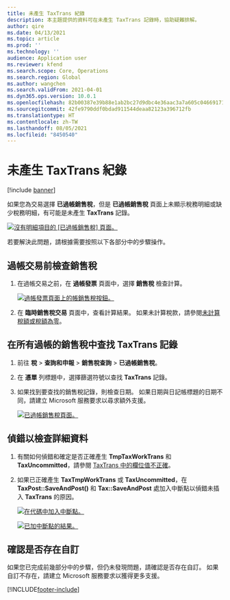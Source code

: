 ```yaml
---
title: 未產生 TaxTrans 紀錄
description: 本主題提供的資料可在未產生 TaxTrans 記錄時，協助疑難排解。
author: qire
ms.date: 04/13/2021
ms.topic: article
ms.prod: ''
ms.technology: ''
audience: Application user
ms.reviewer: kfend
ms.search.scope: Core, Operations
ms.search.region: Global
ms.author: wangchen
ms.search.validFrom: 2021-04-01
ms.dyn365.ops.version: 10.0.1
ms.openlocfilehash: 82b00387e39b88e1ab2bc27d9dbc4e36aac3a7a605c04669171997ba236ae39a
ms.sourcegitcommit: 42fe9790ddf0bdad911544deaa82123a396712fb
ms.translationtype: HT
ms.contentlocale: zh-TW
ms.lasthandoff: 08/05/2021
ms.locfileid: "8450540"
---
```

# <a name="taxtrans-record-isnt-generated"></a>未產生 TaxTrans 紀錄

[!include [banner](../includes/banner.md)]

如果您為交易選擇 **已過帳銷售稅**，但是 **已過帳銷售稅** 頁面上未顯示稅務明細或缺少稅務明細，有可能是未產生 **TaxTrans** 記錄。

[![沒有明細項目的 [已過帳銷售稅] 頁面。](./media/taxtrans-is-not-generated-Picture1.png)](./media/taxtrans-is-not-generated-Picture1.png)

若要解決此問題，請根據需要按照以下各部分中的步驟操作。

## <a name="check-the-sales-tax-before-you-post-the-transaction"></a>過帳交易前檢查銷售稅

1. 在過帳交易之前，在 **過帳發票** 頁面中，選擇 **銷售稅** 檢查計算。

    [![過帳發票頁面上的帳銷售稅按鈕。](./media/taxtrans-is-not-generated-Picture2.png)](./media/taxtrans-is-not-generated-Picture2.png)

2. 在 **臨時銷售稅交易** 頁面中，查看計算結果。 如果未計算稅款，請參閱[未計算稅額或稅額為零](sales-tax-troubleshooting-tax-not-calculated-amount-zero.md)。

## <a name="find-the-taxtrans-record-in-all-posted-sales-tax"></a>在所有過帳的銷售稅中查找 TaxTrans 記錄

1. 前往 **稅** \> **查詢和申報** \> **銷售稅查詢** > **已過帳銷售稅**。
2. 在 **憑單** 列標題中，選擇篩選符號以查找 **TaxTrans** 記錄。
3. 如果找到要查找的銷售稅記錄，則檢查日期。 如果日期與日記帳標題的日期不同，請建立 Microsoft 服務要求以尋求額外支援。

    [![已過帳銷售稅頁面。](./media/taxtrans-is-not-generated-Picture4.png)](./media/taxtrans-is-not-generated-Picture4.png)

## <a name="debug-to-check-details"></a>偵錯以檢查詳細資料

1. 有關如何偵錯和確定是否正確產生 **TmpTaxWorkTrans** 和 **TaxUncommitted**，請參閱 [TaxTrans 中的欄位值不正確](sales-tax-troubleshooting-field-value-taxtrans-incorrect.md)。
2. 如果已正確產生 **TaxTmpWorkTrans** 或 **TaxUncommitted**，在 **TaxPost::SaveAndPost()** 和 **Tax::SaveAndPost** 處加入中斷點以偵錯未插入 **TaxTrans** 的原因。

    [![在代碼中加入中斷點。](./media/taxtrans-is-not-generated-Picture5.png)](./media/taxtrans-is-not-generated-Picture5.png)

    [![已加中斷點的結果。](./media/taxtrans-is-not-generated-Picture6.png)](./media/taxtrans-is-not-generated-Picture6.png)

## <a name="determine-whether-customization-exists"></a>確認是否存在自訂

如果您已完成前幾部分中的步驟，但仍未發現問題，請確認是否存在自訂。 如果自訂不存在，請建立 Microsoft 服務要求以獲得更多支援。

[!INCLUDE[footer-include](../../includes/footer-banner.md)]
